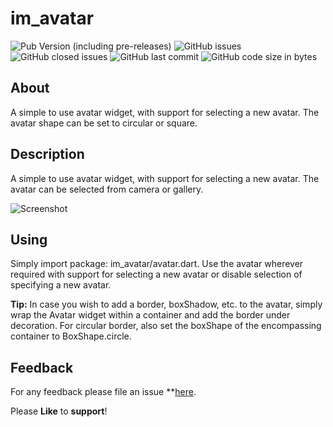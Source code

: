 # im_avatar

![Pub Version (including pre-releases)](https://img.shields.io/pub/v/im_avatar?include_prereleases)
![GitHub issues](https://img.shields.io/github/issues-raw/imujtaba8488/package_im_avatar)
![GitHub closed issues](https://img.shields.io/github/issues-closed-raw/imujtaba8488/package_im_avatar)
![GitHub last commit](https://img.shields.io/github/last-commit/imujtaba8488/package_im_avatar)
![GitHub code size in bytes](https://img.shields.io/github/languages/code-size/imujtaba8488/package_im_avatar)

## About

A simple to use avatar widget, with support for selecting a new avatar. The avatar
shape can be set to circular or square.

## Description

A simple to use avatar widget, with support for selecting a new avatar. The avatar
can be selected from camera or gallery.

![Screenshot](https://github.com/imujtaba8488/showcase/blob/master/im_avatar/im_avatar_01.gif)

## Using

Simply import package: im_avatar/avatar.dart. Use the avatar wherever required
with support for selecting a new avatar or disable selection of specifying a new
avatar.

__Tip:__ In case you wish to add a border, boxShadow, etc. to the avatar, simply
wrap the Avatar widget within a container and add the border under decoration.
For circular border, also set the boxShape of the encompassing container to
BoxShape.circle.

## Feedback

For any feedback please file an issue **[here](https://github.com/imujtaba8488/im_avatar/issues).

Please **Like** to **support**!
